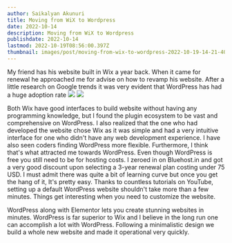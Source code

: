 ```yaml
---
author: Saikalyan Akunuri
title: Moving from WiX to Wordpress
date: 2022-10-14
description: Moving from WiX to Wordpress
publishdate: 2022-10-14
lastmod: 2022-10-19T08:56:00.397Z
thumbnail: images/post/moving-from-wix-to-wordpress-2022-10-19-14-21-40.png
---
```

My friend has his website built in Wix a year back. When it came for renewal he approached me for advise on how to revamp his website. After a little research on Google trends it was very evident that WordPress has had a huge adoption rate
![](/images/post/moving-from-wix-to-wordpress-2022-10-13-23-15-06.png)
![](/images/post/moving-from-wix-to-wordpress-2022-10-13-23-15-46.png)

Both Wix have good interfaces to build website without having any programming knowledge, but I found the plugin ecosystem to be vast and comprehensive on WordPress. I also realized that the one who had developed the website chose Wix as it was simple and had a very intuitive interface for one who didn't have any web development experience. I have also seen coders finding WordPress more flexible. Furthermore, I think that's what attracted me towards WordPress.
Even though WordPress is free you still need to be for hosting costs. I zeroed in on Bluehost.in and got a very good discount upon selecting a 3-year renewal plan costing under 75 USD. I must admit there was quite a bit of learning curve but once you get the hang of it, It's pretty easy. Thanks to countless tutorials on YouTube, setting up a default WordPress website shouldn't take more than a few minutes. Things get interesting when you need to customize the website.

WordPress along with Elementor lets you create stunning websites in minutes. WordPress is far superior to Wix and I believe in the long run one can accomplish a lot with WordPress. Following a minimalistic design we build a whole new website and made it operational very quickly. 
